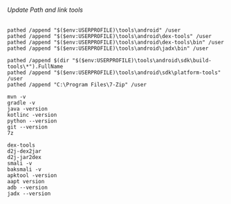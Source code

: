 
###### Update Path and link tools

    pathed /append "$($env:USERPROFILE)\tools\android" /user
    pathed /append "$($env:USERPROFILE)\tools\android\dex-tools" /user
    pathed /append "$($env:USERPROFILE)\tools\android\dex-tools\bin" /user
    pathed /append "$($env:USERPROFILE)\tools\android\jadx\bin" /user

    pathed /append $(dir "$($env:USERPROFILE)\tools\android\sdk\build-tools\*").FullName 
    pathed /append "$($env:USERPROFILE)\tools\android\sdk\platform-tools" /user     
    pathed /append "C:\Program Files\7-Zip" /user                                   

    mvn -v
    gradle -v
    java -version
    kotlinc -version
    python --version
    git --version
    7z

    dex-tools 
    d2j-dex2jar
    d2j-jar2dex
    smali -v
    baksmali -v
    apktool -version
    aapt version
    adb --version
    jadx --version



